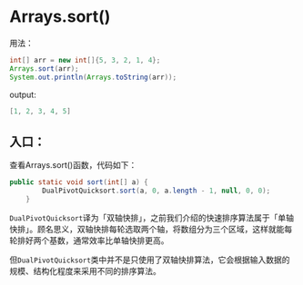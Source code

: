 # Arrays.sort()

用法：
```java
int[] arr = new int[]{5, 3, 2, 1, 4};
Arrays.sort(arr);
System.out.println(Arrays.toString(arr));
```

output:
```java
[1, 2, 3, 4, 5]
```

## 入口：

查看Arrays.sort()函数，代码如下：

```java
public static void sort(int[] a) {
        DualPivotQuicksort.sort(a, 0, a.length - 1, null, 0, 0);
    }
```

`DualPivotQuicksort`译为「双轴快排」，之前我们介绍的快速排序算法属于「单轴快排」。顾名思义，双轴快排每轮选取两个轴，将数组分为三个区域，这样就能每轮排好两个基数，通常效率比单轴快排更高。

但`DualPivotQuicksort`类中并不是只使用了双轴快排算法，它会根据输入数据的规模、结构化程度来采用不同的排序算法。